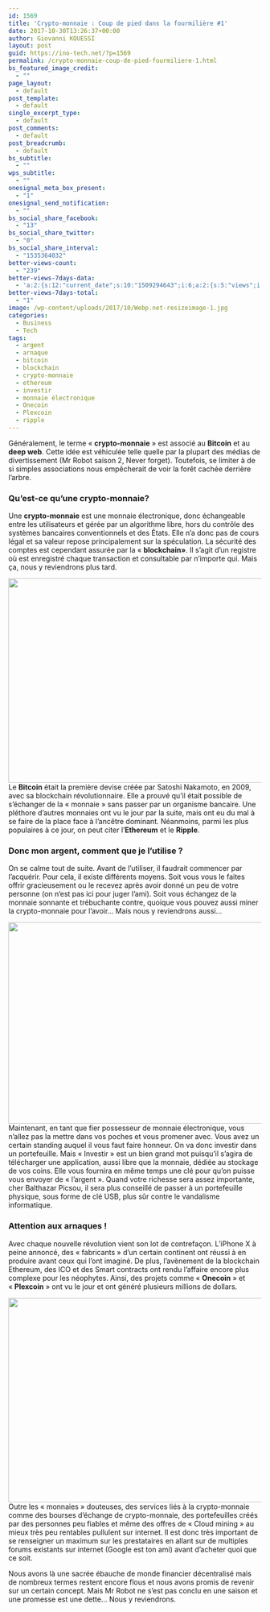 ```yaml
---
id: 1569
title: 'Crypto-monnaie : Coup de pied dans la fourmilière #1'
date: 2017-10-30T13:26:37+00:00
author: Giovanni KOUESSI
layout: post
guid: https://ino-tech.net/?p=1569
permalink: /crypto-monnaie-coup-de-pied-fourmiliere-1.html
bs_featured_image_credit:
  - ""
page_layout:
  - default
post_template:
  - default
single_excerpt_type:
  - default
post_comments:
  - default
post_breadcrumb:
  - default
bs_subtitle:
  - ""
wps_subtitle:
  - ""
onesignal_meta_box_present:
  - "1"
onesignal_send_notification:
  - ""
bs_social_share_facebook:
  - "13"
bs_social_share_twitter:
  - "0"
bs_social_share_interval:
  - "1535364032"
better-views-count:
  - "239"
better-views-7days-data:
  - 'a:2:{s:12:"current_date";s:10:"1509294643";i:6;a:2:{s:5:"views";i:1;s:4:"date";s:10:"1509294643";}}'
better-views-7days-total:
  - "1"
image: /wp-content/uploads/2017/10/Webp.net-resizeimage-1.jpg
categories:
  - Business
  - Tech
tags:
  - argent
  - arnaque
  - bitcoin
  - blockchain
  - crypto-monnaie
  - ethereum
  - investir
  - monnaie électronique
  - Onecoin
  - Plexcoin
  - ripple
---
```

Généralement, le terme « **crypto-monnaie** » est associé au **Bitcoin** et au **deep web**. Cette idée est véhiculée telle quelle par la plupart des médias de divertissement (Mr Robot saison 2, Never forget). Toutefois, se limiter à de si simples associations nous empêcherait de voir la forêt cachée derrière l’arbre.

### Qu’est-ce qu’une crypto-monnaie?

Une **crypto-monnaie** est une monnaie électronique, donc échangeable entre les utilisateurs et gérée par un algorithme libre, hors du contrôle des systèmes bancaires conventionnels et des États. Elle n&rsquo;a donc pas de cours légal et sa valeur repose principalement sur la spéculation. La sécurité des comptes est cependant assurée par la « **blockchain»**. Il s&rsquo;agit d&rsquo;un registre où est enregistré chaque transaction et consultable par n’importe qui. Mais ça, nous y reviendrons plus tard.

<img class=" wp-image-1767 aligncenter" src="https://ino-tech.net/wp-content/uploads/2017/10/cryptocurrency.jpg" alt="" width="716" height="406" />Le **Bitcoin** était la première devise créée par Satoshi Nakamoto, en 2009, avec sa blockchain révolutionnaire. Elle a prouvé qu’il était possible de s’échanger de la « monnaie » sans passer par un organisme bancaire. Une pléthore d’autres monnaies ont vu le jour par la suite, mais ont eu du mal à se faire de la place face à l’ancêtre dominant. Néanmoins, parmi les plus populaires à ce jour, on peut citer l’**Ethereum** et le **Ripple**.

### Donc mon argent, comment que je l’utilise ?

On se calme tout de suite. Avant de l’utiliser, il faudrait commencer par l’acquérir. Pour cela, il existe différents moyens. Soit vous vous le faites offrir gracieusement ou le recevez après avoir donné un peu de votre personne (on n’est pas ici pour juger l’ami). Soit vous échangez de la monnaie sonnante et trébuchante contre, quoique vous pouvez aussi miner la crypto-monnaie pour l&rsquo;avoir… Mais nous y reviendrons aussi&#8230;

<img class=" wp-image-1774 aligncenter" src="https://ino-tech.net/wp-content/uploads/2017/10/MoneyWorld_0-1.jpg" alt="" width="679" height="400" />Maintenant, en tant que fier possesseur de monnaie électronique, vous n’allez pas la mettre dans vos poches et vous promener avec. Vous avez un certain standing auquel il vous faut faire honneur. On va donc investir dans un portefeuille. Mais « Investir » est un bien grand mot puisqu’il s’agira de télécharger une application, aussi libre que la monnaie, dédiée au stockage de vos coins. Elle vous fournira en même temps une clé pour qu’on puisse vous envoyer de « l’argent ». Quand votre richesse sera assez importante, cher Balthazar Picsou, il sera plus conseillé de passer à un portefeuille physique, sous forme de clé USB, plus sûr contre le vandalisme informatique.

### Attention aux arnaques !

Avec chaque nouvelle révolution vient son lot de contrefaçon. L&rsquo;iPhone X à peine annoncé, des « fabricants » d’un certain continent ont réussi à en produire avant ceux qui l’ont imaginé. De plus, l’avènement de la blockchain Ethereum, des ICO et des Smart contracts ont rendu l’affaire encore plus complexe pour les néophytes. Ainsi, des projets comme « **Onecoin** » et « **Plexcoin** » ont vu le jour et ont généré plusieurs millions de dollars.

<img class=" wp-image-1775 aligncenter" src="https://ino-tech.net/wp-content/uploads/2017/10/2471.jpg" alt="" width="709" height="406" />Outre les « monnaies » douteuses, des services liés à la crypto-monnaie comme des bourses d’échange de crypto-monnaie, des portefeuilles créés par des personnes peu fiables et même des offres de « Cloud mining » au mieux très peu rentables pullulent sur internet. Il est donc très important de se renseigner un maximum sur les prestataires en allant sur de multiples forums existants sur internet (Google est ton ami) avant d&rsquo;acheter quoi que ce soit.

Nous avons là une sacrée ébauche de monde financier décentralisé mais de nombreux termes restent encore flous et nous avons promis de revenir sur un certain concept. Mais Mr Robot ne s&rsquo;est pas conclu en une saison et une promesse est une dette&#8230; Nous y reviendrons.